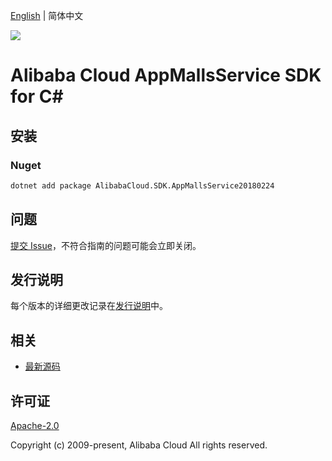 [English](README.md) | 简体中文

![](https://aliyunsdk-pages.alicdn.com/icons/AlibabaCloud.svg)

# Alibaba Cloud AppMallsService SDK for C#

## 安装

### Nuget

```bash
dotnet add package AlibabaCloud.SDK.AppMallsService20180224
```

## 问题

[提交 Issue](https://github.com/aliyun/alibabacloud-csharp-sdk/issues/new)，不符合指南的问题可能会立即关闭。

## 发行说明

每个版本的详细更改记录在[发行说明](./ChangeLog.md)中。

## 相关

* [最新源码](https://github.com/aliyun/alibabacloud-csharp-sdk/)

## 许可证

[Apache-2.0](http://www.apache.org/licenses/LICENSE-2.0)

Copyright (c) 2009-present, Alibaba Cloud All rights reserved.
